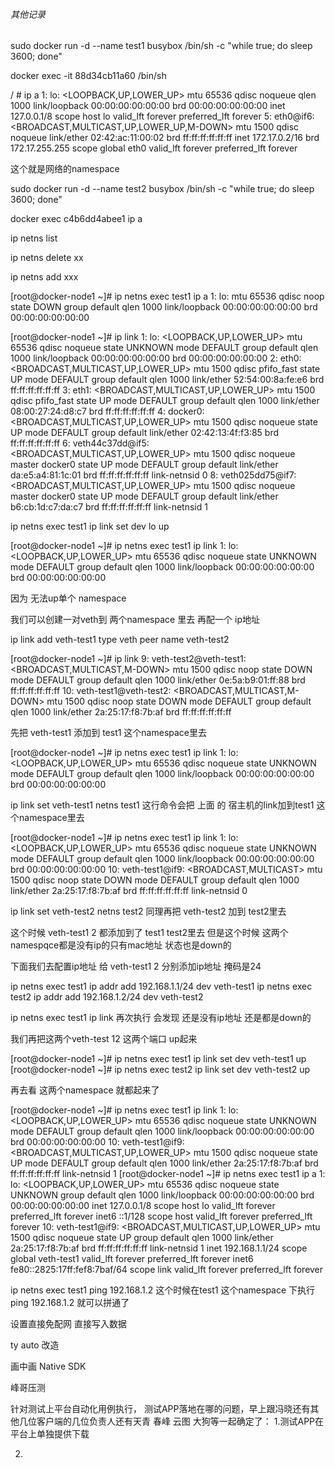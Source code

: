

###### 其他记录

sudo docker run -d --name test1 busybox /bin/sh -c "while true; do sleep 3600; done"



docker exec -it 88d34cb11a60 /bin/sh

/ # ip a
1: lo: <LOOPBACK,UP,LOWER_UP> mtu 65536 qdisc noqueue qlen 1000
    link/loopback 00:00:00:00:00:00 brd 00:00:00:00:00:00
    inet 127.0.0.1/8 scope host lo
       valid_lft forever preferred_lft forever
5: eth0@if6: <BROADCAST,MULTICAST,UP,LOWER_UP,M-DOWN> mtu 1500 qdisc noqueue
    link/ether 02:42:ac:11:00:02 brd ff:ff:ff:ff:ff:ff
    inet 172.17.0.2/16 brd 172.17.255.255 scope global eth0
       valid_lft forever preferred_lft forever

这个就是网络的namespace





sudo docker run -d --name test2 busybox /bin/sh -c "while true; do sleep 3600; done"

docker exec c4b6dd4abee1 ip a



ip netns list



ip netns  delete xx

ip netns add xxx



[root@docker-node1 ~]# ip netns exec test1 ip a
1: lo: <LOOPBACK> mtu 65536 qdisc noop state DOWN group default qlen 1000
    link/loopback 00:00:00:00:00:00 brd 00:00:00:00:00:00



[root@docker-node1 ~]# ip link
1: lo: <LOOPBACK,UP,LOWER_UP> mtu 65536 qdisc noqueue state UNKNOWN mode DEFAULT group default qlen 1000
    link/loopback 00:00:00:00:00:00 brd 00:00:00:00:00:00
2: eth0: <BROADCAST,MULTICAST,UP,LOWER_UP> mtu 1500 qdisc pfifo_fast state UP mode DEFAULT group default qlen 1000
    link/ether 52:54:00:8a:fe:e6 brd ff:ff:ff:ff:ff:ff
3: eth1: <BROADCAST,MULTICAST,UP,LOWER_UP> mtu 1500 qdisc pfifo_fast state UP mode DEFAULT group default qlen 1000
    link/ether 08:00:27:24:d8:c7 brd ff:ff:ff:ff:ff:ff
4: docker0: <BROADCAST,MULTICAST,UP,LOWER_UP> mtu 1500 qdisc noqueue state UP mode DEFAULT group default
    link/ether 02:42:13:4f:f3:85 brd ff:ff:ff:ff:ff:ff
6: veth44c37dd@if5: <BROADCAST,MULTICAST,UP,LOWER_UP> mtu 1500 qdisc noqueue master docker0 state UP mode DEFAULT group default
    link/ether da:e5:a4:81:1c:01 brd ff:ff:ff:ff:ff:ff link-netnsid 0
8: veth025dd75@if7: <BROADCAST,MULTICAST,UP,LOWER_UP> mtu 1500 qdisc noqueue master docker0 state UP mode DEFAULT group default
    link/ether b6:cb:1d:c7:da:c7 brd ff:ff:ff:ff:ff:ff link-netnsid 1



ip netns exec test1 ip link set dev lo up

[root@docker-node1 ~]# ip netns exec test1 ip link
1: lo: <LOOPBACK,UP,LOWER_UP> mtu 65536 qdisc noqueue state UNKNOWN mode DEFAULT group default qlen 1000
    link/loopback 00:00:00:00:00:00 brd 00:00:00:00:00:00

因为 无法up单个 namespace

我们可以创建一对veth到 两个namespace 里去 再配一个 ip地址

ip link add veth-test1 type veth peer name veth-test2

[root@docker-node1 ~]# ip link
9: veth-test2@veth-test1: <BROADCAST,MULTICAST,M-DOWN> mtu 1500 qdisc noop state DOWN mode DEFAULT group default qlen 1000
    link/ether 0e:5a:b9:01:ff:88 brd ff:ff:ff:ff:ff:ff
10: veth-test1@veth-test2: <BROADCAST,MULTICAST,M-DOWN> mtu 1500 qdisc noop state DOWN mode DEFAULT group default qlen 1000
    link/ether 2a:25:17:f8:7b:af brd ff:ff:ff:ff:ff:ff

先把 veth-test1 添加到 test1 这个namespace里去



[root@docker-node1 ~]# ip netns exec test1 ip link
1: lo: <LOOPBACK,UP,LOWER_UP> mtu 65536 qdisc noqueue state UNKNOWN mode DEFAULT group default qlen 1000
    link/loopback 00:00:00:00:00:00 brd 00:00:00:00:00:00

ip link set veth-test1 netns test1  这行命令会把 上面 的 宿主机的link加到test1  这个namespace里去



[root@docker-node1 ~]# ip netns exec test1 ip link
1: lo: <LOOPBACK,UP,LOWER_UP> mtu 65536 qdisc noqueue state UNKNOWN mode DEFAULT group default qlen 1000
    link/loopback 00:00:00:00:00:00 brd 00:00:00:00:00:00
10: veth-test1@if9: <BROADCAST,MULTICAST> mtu 1500 qdisc noop state DOWN mode DEFAULT group default qlen 1000
    link/ether 2a:25:17:f8:7b:af brd ff:ff:ff:ff:ff:ff link-netnsid 0



ip link set veth-test2 netns test2 同理再把 veth-test2 加到 test2里去



这个时候 veth-test1 2 都添加到了 test1 test2里去 但是这个时候 这两个namespqce都是没有ip的只有mac地址 状态也是down的

下面我们去配置ip地址 给 veth-test1 2 分别添加ip地址 掩码是24

ip netns exec test1 ip addr add 192.168.1.1/24 dev veth-test1
ip netns exec test2 ip addr add 192.168.1.2/24 dev veth-test2

ip netns exec test1 ip link 再次执行 会发现 还是没有ip地址 还是都是down的 

我们再把这两个veth-test 12 这两个端口 up起来

[root@docker-node1 ~]# ip netns exec test1 ip link set dev veth-test1 up
[root@docker-node1 ~]# ip netns exec test2 ip link set dev veth-test2 up



再去看 这两个namespace 就都起来了



[root@docker-node1 ~]# ip netns exec test1 ip link
1: lo: <LOOPBACK,UP,LOWER_UP> mtu 65536 qdisc noqueue state UNKNOWN mode DEFAULT group default qlen 1000
    link/loopback 00:00:00:00:00:00 brd 00:00:00:00:00:00
10: veth-test1@if9: <BROADCAST,MULTICAST,UP,LOWER_UP> mtu 1500 qdisc noqueue state UP mode DEFAULT group default qlen 1000
    link/ether 2a:25:17:f8:7b:af brd ff:ff:ff:ff:ff:ff link-netnsid 1
[root@docker-node1 ~]# ip netns exec test1 ip a
1: lo: <LOOPBACK,UP,LOWER_UP> mtu 65536 qdisc noqueue state UNKNOWN group default qlen 1000
    link/loopback 00:00:00:00:00:00 brd 00:00:00:00:00:00
    inet 127.0.0.1/8 scope host lo
       valid_lft forever preferred_lft forever
    inet6 ::1/128 scope host
       valid_lft forever preferred_lft forever
10: veth-test1@if9: <BROADCAST,MULTICAST,UP,LOWER_UP> mtu 1500 qdisc noqueue state UP group default qlen 1000
    link/ether 2a:25:17:f8:7b:af brd ff:ff:ff:ff:ff:ff link-netnsid 1
    inet 192.168.1.1/24 scope global veth-test1
       valid_lft forever preferred_lft forever
    inet6 fe80::2825:17ff:fef8:7baf/64 scope link
       valid_lft forever preferred_lft forever



ip netns exec test1 ping 192.168.1.2  这个时候在test1 这个namespace 下执行 ping 192.168.1.2 就可以拼通了











设置直接免配网 直接写入数据

ty auto 改造



画中画 Native SDK 

峰哥压测





针对测试上平台自动化用例执行， 测试APP落地在哪的问题，早上跟冯晓还有其他几位客户端的几位负责人还有天青 春峰 云图 大狗等一起确定了：
1.测试APP在平台上单独提供下载

2.

